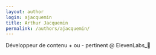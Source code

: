 ```yaml
---
layout: author
login: ajacquemin
title: Arthur Jacquemin
permalink: /authors/ajacquemin/
---
```

Développeur de contenu + ou - pertinent @ ElevenLabs_🚀

